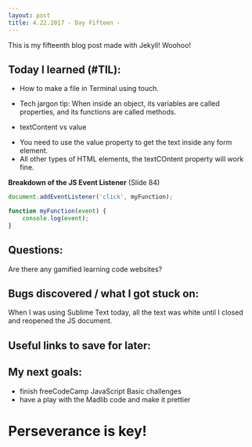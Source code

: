 ```yaml
---
layout: post
title: 4.22.2017 - Day Fifteen - 
---
```


This is my fifteenth blog post made with Jekyll! Woohoo! 

## Today I learned (#TIL):   

- How to make a file in Terminal using touch.

- Tech jargon tip:  When inside an object, its variables are called properties, and its functions are called methods.

- textContent vs value
* You need to use the value property to get the text inside any form element.
* All other types of HTML elements, the textCOntent property will work fine.

**Breakdown of the JS Event Listener**  (Slide 84)
```javascript
document.addEventListener('click', myFunction);

function myFunction(event) {
    console.log(event);
}
```


## Questions:

Are there any gamified learning code websites?


## Bugs discovered / what I got stuck on:

When I was using Sublime Text today, all the text was white until I closed and reopened the JS document. 

## Useful links to save for later:


## My next goals:

- finish freeCodeCamp JavaScript Basic challenges
- have a play with the Madlib code and make it prettier


# Perseverance is key!







